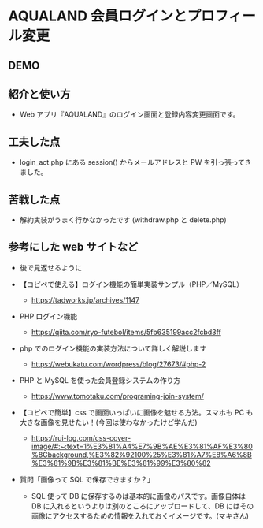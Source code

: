 # AQUALAND 会員ログインとプロフィール変更

## DEMO

## 紹介と使い方

- Web アプリ『AQUALAND』のログイン画面と登録内容変更画面です。

## 工夫した点

- login_act.php にある session() からメールアドレスと PW を引っ張ってきました。

## 苦戦した点

- 解約実装がうまく行かなかったです (withdraw.php と delete.php)

## 参考にした web サイトなど

- 後で見返せるように

- 【コピペで使える】ログイン機能の簡単実装サンプル（PHP／MySQL）
  - https://tadworks.jp/archives/1147
- PHP ログイン機能
  - https://qiita.com/ryo-futebol/items/5fb635199acc2fcbd3ff
- php でのログイン機能の実装方法について詳しく解説します
  - https://webukatu.com/wordpress/blog/27673/#php-2
- PHP と MySQL を使った会員登録システムの作り方
  - https://www.tomotaku.com/programing-join-system/
- 【コピペで簡単】css で画面いっぱいに画像を魅せる方法。スマホも PC も大きな画像を見せたい！(今回は使わなかったけど学んだ)

  - https://rui-log.com/css-cover-image/#:~:text=1%E3%81%A4%E7%9B%AE%E3%81%AF%E3%80%8Cbackground,%E3%82%92100%25%E3%81%A7%E8%A6%8B%E3%81%9B%E3%81%BE%E3%81%99%E3%80%82

- 質問「画像って SQL で保存できますか？」
  - SQL 使って DB に保存するのは基本的に画像のパスです。画像自体は DB に入れるというよりは別のところにアップロードして、DB にはその画像にアクセスするための情報を入れておくイメージです。(マキさん)
